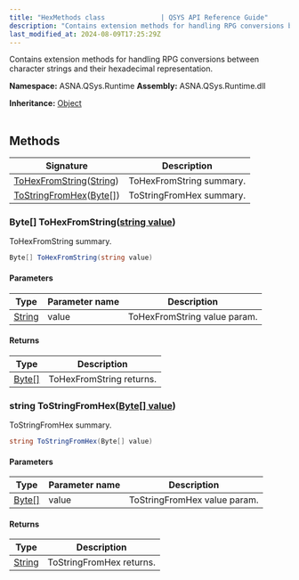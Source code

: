 ```yaml
---
title: "HexMethods class              | QSYS API Reference Guide"
description: "Contains extension methods for handling RPG conversions between character strings and their hexadecimal representation. "
last_modified_at: 2024-08-09T17:25:29Z
---
```


Contains extension methods for handling RPG conversions between character strings and their hexadecimal representation.

**Namespace:** ASNA.QSys.Runtime
**Assembly:** ASNA.QSys.Runtime.dll

**Inheritance:** [Object](https://docs.microsoft.com/en-us/dotnet/api/system.object)
<br>
<br>

## Methods

| Signature | Description |
| --- | --- |
| [ToHexFromString](#byte--tohexfromstringstring-value)([String](https://docs.microsoft.com/en-us/dotnet/api/system.string)) | ToHexFromString summary.
| [ToStringFromHex](#string-tostringfromhexbyte--value)([Byte\[\]](https://docs.microsoft.com/en-us/dotnet/api/system.byte)) | ToStringFromHex summary.

### Byte\[\] ToHexFromString([string value](https://learn.microsoft.com/en-us/dotnet/api/system.string?view=net-8.0))

ToHexFromString summary.

```cs
Byte[] ToHexFromString(string value)
```

#### Parameters

| Type | Parameter name | Description
| --- | --- | ---
| [String](https://docs.microsoft.com/en-us/dotnet/api/system.string) | value | ToHexFromString value param.

#### Returns

| Type | Description
| --- | ---
| [Byte\[\]](https://docs.microsoft.com/en-us/dotnet/api/system.byte) | ToHexFromString returns.

### string ToStringFromHex([Byte\[\] value](https://docs.microsoft.com/en-us/dotnet/api/system.byte))

ToStringFromHex summary.

```cs
string ToStringFromHex(Byte[] value)
```

#### Parameters

| Type | Parameter name | Description
| --- | --- | ---
| [Byte\[\]](https://docs.microsoft.com/en-us/dotnet/api/system.byte) | value | ToStringFromHex value param.

#### Returns

| Type | Description
| --- | ---
| [String](https://docs.microsoft.com/en-us/dotnet/api/system.string) | ToStringFromHex returns.
